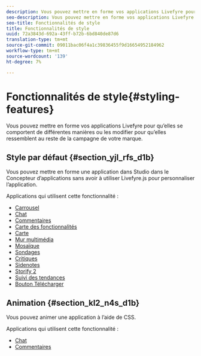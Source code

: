 ```yaml
---
description: Vous pouvez mettre en forme vos applications Livefyre pour qu’elles se comportent de différentes manières ou les modifier pour qu’elles ressemblent au reste de la campagne de votre marque.
seo-description: Vous pouvez mettre en forme vos applications Livefyre pour qu’elles se comportent de différentes manières ou les modifier pour qu’elles ressemblent au reste de la campagne de votre marque.
seo-title: Fonctionnalités de style
title: Fonctionnalités de style
uuid: 72a3843d-692a-43ff-b72b-6bd840de87d6
translation-type: tm+mt
source-git-commit: 09011bac06f4a1c39836455f9d16654952184962
workflow-type: tm+mt
source-wordcount: '139'
ht-degree: 7%

---
```



# Fonctionnalités de style{#styling-features}

Vous pouvez mettre en forme vos applications Livefyre pour qu’elles se comportent de différentes manières ou les modifier pour qu’elles ressemblent au reste de la campagne de votre marque.

## Style par défaut {#section_yjl_rfs_d1b}

Vous pouvez mettre en forme une application dans Studio dans le Concepteur d’applications sans avoir à utiliser Livefyre.js pour personnaliser l’application.

Applications qui utilisent cette fonctionnalité :

* [Carrousel](/help/using/c-about-apps/c-carousel-app/c-carousel-app.md#c_carousel_app)
* [Chat](/help/using/c-about-apps/c-chat-app/c-chat-app.md#c_chat_app)
* [Commentaires](/help/using/c-about-apps/c-comments/c-comments.md)
* [Carte des fonctionnalités](/help/using/c-about-apps/c-feature-card-app/c-feature-card-app.md#c_feature_card_app)
* [Carte](/help/using/c-about-apps/c-map-app/c-map-app.md#c_map_app)
* [Mur multimédia](/help/using/c-about-apps/c-media-wall-app/c-media-wall-app.md#c_media_wall_app)
* [Mosaïque](/help/using/c-about-apps/c-mosaic-app/c-mosaic-app.md#c_mosaic_app)
* [Sondages](/help/using/c-about-apps/c-polls-app/c-polls-app.md#c_polls_app)
* [Critiques](/help/using/c-about-apps/c-reviews-app/c-reviews-app.md#c_reviews_app)
* [Sidenotes](/help/using/c-about-apps/c-sidenotes-app/c-sidenotes-app.md#c_sidenotes_app)
* [Storify 2](/help/using/c-about-apps/c-storify2/c-storify2.md#c_storify2)
* [Suivi des tendances](/help/using/c-about-apps/c-trending-app/c-trending-app.md#c_trending_app)
* [Bouton Télécharger](/help/using/c-about-apps/c-upload-button-app/c-upload-button-app.md#c_upload_button_app)

## Animation {#section_kl2_n4s_d1b}

Vous pouvez animer une application à l’aide de CSS.

Applications qui utilisent cette fonctionnalité :

* [Chat](/help/using/c-about-apps/c-chat-app/c-chat-app.md#c_chat_app)
* [Commentaires](/help/using/c-about-apps/c-comments/c-comments.md)

